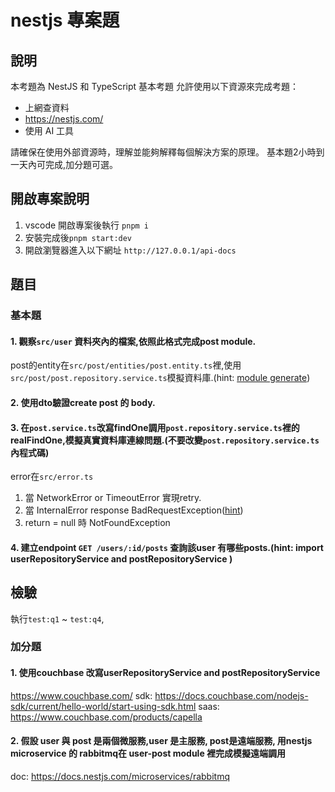 # nestjs 專案題

## 說明

本考題為 NestJS 和 TypeScript 基本考題
允許使用以下資源來完成考題：

- 上網查資料
- https://nestjs.com/
- 使用 AI 工具

請確保在使用外部資源時，理解並能夠解釋每個解決方案的原理。
基本題2小時到一天內可完成,加分題可選。

## 開啟專案說明

1. vscode 開啟專案後執行 `pnpm i`
2. 安裝完成後`pnpm start:dev`
3. 開啟瀏覽器進入以下網址 `http://127.0.0.1/api-docs` <!-- Lack of port number -->

## 題目

### 基本題

#### 1. 觀察`src/user` 資料夾內的檔案,依照此格式完成post module.

post的entity在`src/post/entities/post.entity.ts`裡,使用`src/post/post.repository.service.ts`模擬資料庫.(hint: [module generate](https://docs.nestjs.com/cli/overview))

#### 2. 使用dto驗證create post 的 body.

#### 3. 在`post.service.ts`改寫findOne調用`post.repository.service.ts`裡的realFindOne,模擬真實資料庫連線問題.(不要改變`post.repository.service.ts`內程式碼)

error在`src/error.ts`

1. 當 NetworkError or TimeoutError 實現retry.
2. 當 InternalError response BadRequestException([hint](https://docs.nestjs.com/exception-filters))
3. return = null 時 NotFoundException

#### 4. 建立endpoint `GET /users/:id/posts` 查詢該user 有哪些posts.(hint: import userRepositoryService and postRepositoryService )

## 檢驗

執行`test:q1` ~ `test:q4`,

### 加分題

#### 1. 使用couchbase 改寫userRepositoryService and postRepositoryService

https://www.couchbase.com/
sdk: https://docs.couchbase.com/nodejs-sdk/current/hello-world/start-using-sdk.html
saas: https://www.couchbase.com/products/capella

#### 2. 假設 user 與 post 是兩個微服務,user 是主服務, post是遠端服務, 用nestjs microservice 的 rabbitmq在 user-post module 裡完成模擬遠端調用

doc: https://docs.nestjs.com/microservices/rabbitmq

